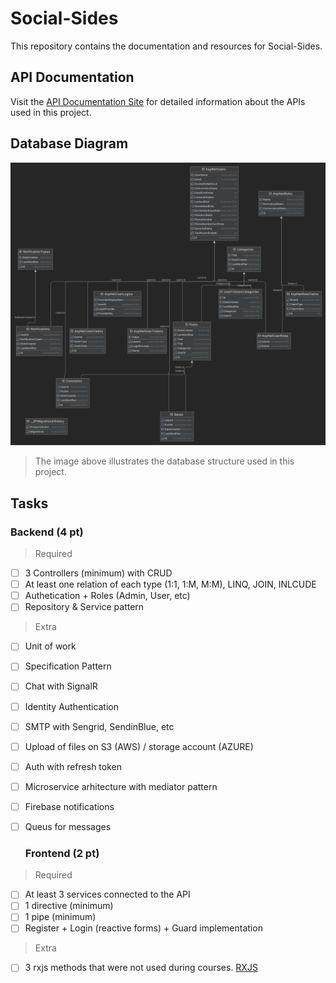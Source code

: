 # Social-Sides

This repository contains the documentation and resources for Social-Sides.

## API Documentation

Visit the [API Documentation Site](https://social-sides.web.app/) for detailed information about the APIs used in this project.

## Database Diagram

![Database Diagram](./DatabaseDiagram.png)

> The image above illustrates the database structure used in this project.

## Tasks
  ### Backend (4 pt)
> Required
- [ ] 3 Controllers (minimum) with CRUD
- [ ] At least one relation of each type (1:1, 1:M, M:M), LINQ, JOIN, INLCUDE
- [ ] Authetication + Roles (Admin, User, etc)
- [ ] Repository & Service pattern

> Extra
- [ ] Unit of work
- [ ] Specification Pattern
- [ ] Chat with SignalR
- [ ] Identity Authentication
- [ ] SMTP with Sengrid, SendinBlue, etc
- [ ] Upload of files on S3 (AWS) / storage account (AZURE)
- [ ] Auth with refresh token
- [ ] Microservice arhitecture with mediator pattern
- [ ] Firebase notifications
- [ ] Queus for messages

  ### Frontend (2 pt)
> Required
- [ ] At least 3 services connected to the API
- [ ] 1 directive (minimum)
- [ ] 1 pipe (minimum)
- [ ] Register + Login (reactive forms) + Guard implementation

> Extra
- [ ] 3 rxjs methods that were not used during courses. [RXJS](https://rxjs.dev/api)
